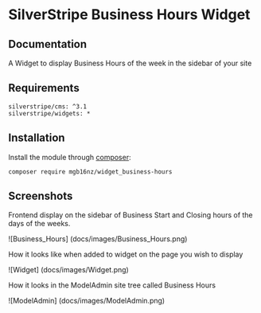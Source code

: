 # SilverStripe Business Hours Widget

## Documentation
A Widget to display Business Hours of the week in the sidebar of your site

## Requirements

```
silverstripe/cms: ^3.1
silverstripe/widgets: *
```

## Installation

Install the module through [composer](http://getcomposer.org):

```
composer require mgb16nz/widget_business-hours
```

## Screenshots

Frontend display on the sidebar of Business Start and Closing hours of the days of the weeks.

![Business_Hours] (docs/images/Business_Hours.png)

How it looks like when added to widget on the page you wish to display

![Widget] (docs/images/Widget.png)

How it looks in the ModelAdmin site tree called Business Hours

![ModelAdmin] (docs/images/ModelAdmin.png)

